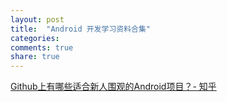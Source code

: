 ```yaml
---
layout: post
title:  "Android 开发学习资料合集"
categories:
comments: true
share: true
---
```


[Github上有哪些适合新人围观的Android项目？- 知乎](http://www.zhihu.com/question/28481864)
